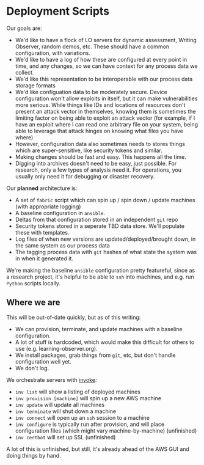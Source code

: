 Deployment Scripts
==================

Our goals are:

* We'd like to have a flock of LO servers for dynamic assessment,
  Writing Observer, random demos, etc. These should have a common
  configuration, with variations.
* We'd like to have a log of how these are configured at every point
  in time, and any changes, so we can have context for any process
  data we collect.
* We'd like this representation to be interoperable with our process
  data storage formats
* We'd like configuation data to be moderately secure. Device
  configuration won't allow exploits in itself, but it can make
  vulnerabilities more serious. While things like IDs and locations of
  resources don't present an attack vector in themselves, knowing them
  is sometimes the limiting factor on being able to exploit an attack
  vector (for example, if I have an exploit where I can read one
  arbitrary file on your system, being able to leverage that attack
  hinges on knowing what files you have where)
* However, configuration data also sometimes needs to stores things
  which are super-sensitive, like security tokens and similar.
* Making changes should be fast and easy. This happens all the time.
* Digging into archives doesn't need to be easy, just possible. For
  research, only a few types of analysis need it. For operations, you
  usually only need it for debugging or disaster recovery.

Our **planned** architecture is:

* A set of `fabric` script which can spin up / spin down / update
  machines (with appropriate logging)
* A baseline configuration in `ansible`. 
* Deltas from that configuration stored in an independent `git` repo
* Security tokens stored in a seperate TBD data store. We'll populate
  these with templates.
* Log files of when new versions are updated/deployed/brought down, in
  the same system as our process data
* The tagging process data with `git` hashes of what state the system
  was in when it generated it.

We're making the baseline `ansible` configuration pretty featureful,
since as a research project, it's helpful to be able to `ssh` into
machines, and e.g. run `Python` scripts locally.

Where we are
------------

This will be out-of-date quickly, but as of this writing:

* We can provision, terminate, and update machines with a baseline
  configuration.
* A lot of stuff is hardcoded, which would make this difficult for
  others to use (e.g. learning-observer.org).
* We install packages, grab things from `git`, etc, but don't handle
  configuration well yet.
* We don't log.

We orchestrate servers with [invoke](https://www.pyinvoke.org/):

* `inv list` will show a listing of deployed machines
* `inv provision [machine]` will spin up a new AWS machine
* `inv update` will update all machines
* `inv terminate` will shut down a machine
* `inv connect` will open up an `ssh` session to a machine
* `inv configure` is typically run after provision, and
  will place configuration files (which might vary
  machine-by-machine) (unfinished)
* `inv certbot` will set up SSL (unfinished)

A lot of this is unfinished, but still, it's already ahead of the AWS
GUI and doing things by hand.